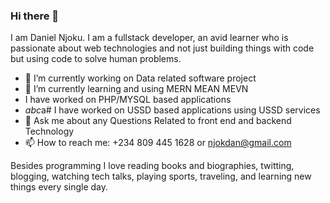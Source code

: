 ### Hi there 👋

<!--**njokdan/njokdan** is a ✨ _special_ ✨ repository because its `README.md` (this file) appears on your GitHub profile.-->

I am Daniel Njoku. I am a fullstack developer, an avid learner who is passionate about web technologies and not just building things with code but using code to solve human problems. <!--I love creating open-source projects and contributing to the community.-->

- 🔭 I’m currently working on Data related software project
- 🌱 I’m currently learning and using MERN MEAN MEVN
-   I have worked on PHP/MYSQL based applications
- *abc*a# I have worked on USSD based applications using USSD services
- 💬 Ask me about any Questions Related to front end and backend Technology
- 📫 How to reach me: +234 809 445 1628 or njokdan@gmail.com
<!--- 👯 I’m looking to collaborate on ...
- 🤔 I’m looking for help with ...-->



Besides programming I love reading books and biographies, twitting, blogging, watching tech talks, playing sports, traveling, and learning new things every single day.
